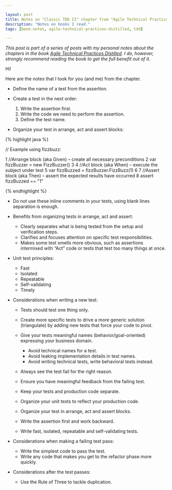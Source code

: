 ```yaml
---

layout: post
title: Notes on "Classic TDD II" chapter from "Agile Technical Practices Distilled" book
description: "Notes on books I read."
tags: [book-notes, agile-technical-practices-distilled, tdd]

---
```


_This post is part of a series of posts with my personal notes about the chapters in the book [Agile Technical Practices Distilled](https://leanpub.com/agiletechnicalpracticesdistilled). I do, however, strongly recommend reading the book to get the full benefit out of it._

Hi!

Here are the notes that I took for you (and me) from the chapter.

* Define the name of a test from the assertion.
* Create a test in the next order:
  
  1. Write the assertion first.
  2. Write the code we need to perform the assertion.
  3. Define the test name.
  
* Organize your test in arrange, act and assert blocks:

{% highlight java %}

// Example using fizzbuzz:

1 //Arrange block (aka Given) – create all necessary preconditions
2 var fizzBuzzer = new FizzBuzzer()
3
4 //Act block (aka When) – execute the subject under test
5 var fizzBuzzed = fizzBuzzer.FizzBuzz(1)
6
7 //Assert block (aka Then) – assert the expected results have occurred
8 assert fizzBuzzed == "1"

{% endhighlight %}

* Do not use these inline comments in your tests, using blank lines separation is enough.
* Benefits from organizing tests in arrange, act and assert:

  * Clearly separates what is being tested from the setup and verification steps.
  * Clarifies and focuses attention on specific test responsibilities.
  * Makes some test smells more obvious, such as assertions intermixed with “Act” code or tests that test too many things at once.

* Unit test principles:

  * Fast
  * Isolated
  * Repeatable
  * Self-validating
  * Timely
  
* Considerations when writing a new test:

  * Tests should test one thing only.
  * Create more specific tests to drive a more generic solution (triangulate) by adding new tests that force your code to pivot.
  * Give your tests meaningful names (behavior/goal-oriented) expressing your business domain.
  
     * Avoid technical names for a test.
     * Avoid leaking implementation details in test names.
     * Avoid writing technical tests, write behavioral tests instead.
  
  * Always see the test fail for the right reason.
  * Ensure you have meaningful feedback from the failing test.
  * Keep your tests and production code separate.
  * Organize your unit tests to reflect your production code.
  * Organize your test in arrange, act and assert blocks.
  * Write the assertion first and work backward.
  * Write fast, isolated, repeatable and self-validating tests.
  
* Considerations when making a failing test pass:

  * Write the simplest code to pass the test.
  * Write any code that makes you get to the refactor phase more quickly.

* Considerations after the test passes:
  
  * Use the Rule of Three to tackle duplication.